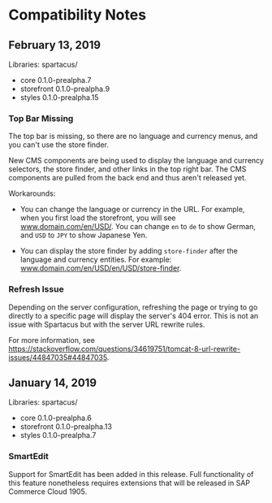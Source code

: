 # Compatibility Notes

## February 13, 2019

Libraries: spartacus/

* core 0.1.0-prealpha.7
* storefront 0.1.0-prealpha.9
* styles 0.1.0-prealpha.15

### Top Bar Missing

The top bar is missing, so there are no language and currency menus, and you can't use the store finder.

New CMS components are being used to display the language and currency selectors, the store finder, and other links in the top right bar. The CMS components are pulled from the back end and thus aren't released yet.

Workarounds:

* You can change the language or currency in the URL. For example, when you first load the storefront, you will see www.domain.com/en/USD/. You can change `en` to `de` to show German, and `USD` to `JPY` to show Japanese Yen.

* You can display the store finder by adding `store-finder` after the language and currency entities. For example: www.domain.com/en/USD/en/USD/store-finder.

### Refresh Issue

Depending on the server configuration, refreshing the page or trying to go directly to a specific page will display the server's 404 error. This is not an issue with Spartacus but with the server URL rewrite rules. 

For more information, see https://stackoverflow.com/questions/34619751/tomcat-8-url-rewrite-issues/44847035#44847035.

## January 14, 2019

Libraries: spartacus/

* core 0.1.0-prealpha.6
* storefront 0.1.0-prealpha.13
* styles 0.1.0-prealpha.7

### SmartEdit

Support for SmartEdit has been added in this release. Full functionality of this feature nonetheless requires extensions that will be released in SAP Commerce Cloud 1905.
